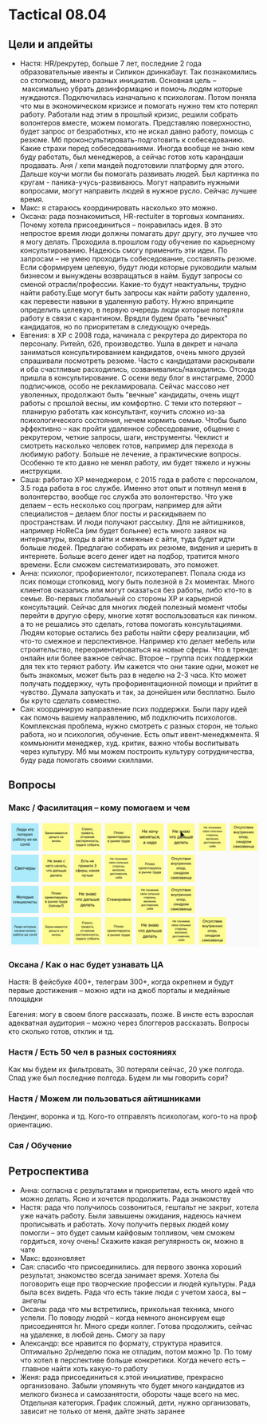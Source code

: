 # Tactical 08.04

## Цели и апдейты

* Настя: HR/рекрутер, больше 7 лет, последние 2 года образовательные ивенты и Силикон дринкабаут. Так познакомились со стопковид, много разных инициатив. Основная цель – максимально убрать дезинформацию и помочь людям которые нуждаются. Подключилась изначально к психологам. Потом поняла что мы в экономическом кризисе и помогать нужно тем кто потерял работу. Работали над этим в прошлый кризис, решили собрать волонтеров вместе, можем помогать. Представляю поверхностно, будет запрос от безработных, кто не искал давно работу, помощь с резюме.  Мб проконсультировать-подготовить к собеседованию. Какие страхи перед собеседованиями. Иногда вообще не знаю кем буду работать, был менеджеров, а сейчас готов хоть карандаши продавать. Аня / хепи мандей подготовили платформу для этого. Дальше коучи могли бы помогать развивать людей. Был картинка по кругам - паника-учусь-развиваюсь. Могут направить нужными вопросами, могут направить людей в нужное русло. Сейчас лучшее время.
* Макс: я стараюсь координировать насколько это можно.
* Оксана: рада познакомиться, HR-rectuiter в торговых компаниях. Почему хотела присоединиться – понравилась идея. В это непростое время люди должны помагать друг другу, это лучшее что я могу делать. Проходила в.прошлом году обучение по карьерному консультированию. Надеюсь смогу применить эти идеи. По запросам – не умею проходить собеседование, составлять резюме. Если сформируем целевую, будут люди которые руководили малым бизнесом и вынуждены возвращаться в найм. Будут запросы со сменой отрасли/профессии. Какие-то будут неактуальны, трудно найти работу.Еще могут быть запросы как найти работу удаленно, как перевести навыки в удаленную работу. Нужно впринципе определить целевую, в первую очередь люди которые потеряли работу в связи с карантином. Врядли будем брать "вечных" кандидатов, но по приоритетам в следующую очередь.
* Евгения: в ХР с 2008 года, начинала с рекрутера до директора по персоналу. Ритейл, б2б, производство. Ушла в декрет и начала заниматься консультированием кандидатов, очень много друзей спрашивали посмотреть резюме. Часто с кандидатами раскрывали и оба счастливые расходились, созванивались/находились. Отсюда пришла в консультирование. С осени веду блог в инстаграме, 2000 подписчиков, особо не рекламировала. Сейчас массово нет уволенных, продолжают быть "вечные" кандидаты, очень ищут работы с прошлой весны, им комфортно. С теми кто потеряют – планирую работать как консультант, коучить сложно из-за психологического состояния, нечем кормить семью. Чтобы было эффективно – как пройти удаленное собеседование, общение с рекрутером, четкие запросы, шаги, инструменты. Чеклист и смотреть насколько человек готов, например для перехода в любимую работу. Больше не лечение, а практические вопросы. Особенно те кто давно не менял работу, им будет тяжело и нужны инструкции.
* Саша: работаю ХР менеджером, с 2015 года в работе с персоналом, 3.5 года работа в гос службе. Именно этот опыт и потянул меня в волонтерство, вообще гос служба это волонтерство. Что уже делаем – есть несколько соц програм, например для айти специалистов – делаем блог посты и раскидываем по пространствам. И люди получают рассылку. Для не айтишников, например HoReCa \(им будет больнее\) есть много заявок на интернатуры, входы в айти и смежные с айти, туда будет идти больше людей. Предлагаю собирать их резюме, видения и шерить в интернете. Больше всего денег идет на подбор, тратится много времени. Если сможем систематизировать, это поможет. 
* Анна: психолог, профориентолог, психотерапевт. Попала сюда из псих помощи стопковид, могу быть полезной в 2х моментах. Много клиентов оказались или могут оказаться без работы, либо кто-то в семье. Во-первых глобальный со стороны ХР и карьерной консультаций. Сейчас для многих людей полезный момент чтобы перейти в другую сферу, многие хотят воспользоваться как пинком. а то не решались это сделать, готова помогать консультациями. Людям которые остались без работы найти сферу реализации, мб что-то смежное и перспективное. Например кто делает мебель или строительство, переориентироваться на новые сферы. Что в тренде: онлайн или более важное сейчас. Второе – группа псих поддержки для тех кто теряют работу. Им кажется что они такие одни, может не быть знакомых, может быть раз в неделю на 2-3 часа. Кто может получать поддержку, чуть профориентационной помощи и прийтит в чувство. Думала запускать и так, за донейшен или бесплатно. Было бы круто сделать совместно.
* Сая: координирую направление псих поддержки. Были пару идей как помочь вашему направлению, мб подключить психологов. Комплексная проблема, нужно смотреть с разных сторон, не только работа, но и психология, обучение. Есть опыт ивент-менеджмента. Я коммьюнити менеджер, худ. критик, важно чтобы воспитывать через культуру. Мб мы можем построить культуру сотрудничества, буду рада помогать своими скиллами.

## Вопросы

### Макс / Фасилитация – кому помогаем и чем

![](../../.gitbook/assets/image%20%2848%29.png)

### Оксана / Как о нас будет узнавать ЦА

Настя: В фейсбуке 400+, телеграм 300+, когда окрепнем и будут первые достижения – можно идти на джоб порталы и медийные площадки

Евгения: могу в своем блоге рассказать, позже. В инсте есть взрослая адекватная аудитория – можно через блоггеров рассказать. Вопросы кто сколько готов, отклик и тд.

### Настя / Есть 50 чел в разных состояниях

Как мы будем их фильтровать, 30 потеряли сейчас, 20 уже полгода. Спад уже был последние полгода. Будем ли мы говорить сори?

### Настя / Можем ли пользоваться айтишниками

Лендинг, воронка и тд. Кого-то отправлять психологам, кого-то на проф ориентацию.

### Сая / Обучение

## Ретроспектива

* Анна: согласна с результатами и приоритетам, есть много идей что можно делать. Ясно и хочется продолжить. Рада знакомству
* Настя: рада что получилось созвониться, гештальт не закрыт, хотела уже начать работу. Были завышены ожидания, надеюсь начнем прописывать и работать. Хочу получить первых людей кому помогли – это будет самым кайфовым топливом, чем сможем гордиться, хочу очень! Скажите какая регулярность ок, можно в чате
* Макс: вдохновляет
* Сая: спасибо что присоединились. для первого звонка хороший результат, знакомство всегда занимает время. Хотела бы поговорить еще про творческие профессии и людей культуры. Рада была всех видеть. Рада что есть такие люди с учетом хаоса, вы – ангелы
* Оксана: рада что мы встретились, прикольная техника, много успели. По поводу людей – когда немного анонсируем еще присоединятся hr. Много среди коллег. Готова продолжить, сейчас на удаленке, в любой день. Смогу за пару
* Александр: все нравится по формату, структура нравится. Оптимально 2р/неделю пока не отладим, потом можно 1р. По тому что хотел в перспективе больше конкретики. Когда нечего есть – главное найти хоть какую-то работу
* Женя: рада присоединиться к.этой инициативе, прекрасно организовано. Забыли упомянуть что будет много кандидатов из мелкого бизнеса и самозанятости, обороты чаще всего на мес. Отдельная категория. График сложный, дети, нужно организовать, зависит не только от меня, дайте знать заранее

